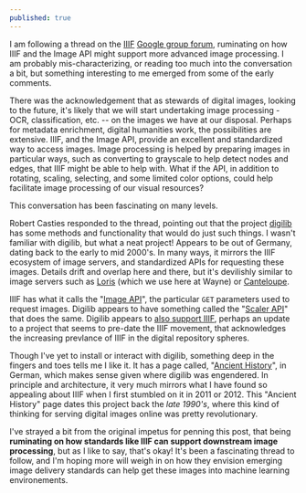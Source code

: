 ```yaml
---
published: true
---
```


I am following a thread on the [IIIF](http://iiif.io/) [Google group forum](https://groups.google.com/forum/#!forum/iiif-discuss), ruminating on how IIIF and the Image API might support more advanced image processing.  I am probably mis-characterizing, or reading too much into the conversation a bit, but something interesting to me emerged from some of the early comments.

There was the acknowledgement that as stewards of digital images, looking to the future, it's likely that we will start undertaking image processing - OCR, classification, etc. -- on the images we have at our disposal.  Perhaps for metadata enrichment, digital humanities work, the possibilities are extensive.  IIIF, and the Image API, provide an excellent and standardized way to access images.  Image processing is helped by preparing images in particular ways, such as converting to grayscale to help detect nodes and edges, that IIIF might be able to help with.  What if the API, in addition to rotating, scaling, selecting, and some limited color options, could help facilitate image processing of our visual resources?

This conversation has been fascinating on many levels.  

Robert Casties responded to the thread, pointing out that the project [digilib](http://digilib.sourceforge.net/) has some methods and functionality that would do just such things.  I wasn't familiar with digilib, but what a neat project!  Appears to be out of Germany, dating back to the early to mid 2000's.  In many ways, it mirrors the IIIF ecosystem of image servers, and standardized APIs for requesting these images.  Details drift and overlap here and there, but it's devilishly similar to image servers such as [Loris](https://github.com/loris-imageserver/loris) (which we use here at Wayne) or [Canteloupe](https://medusa-project.github.io/cantaloupe/).

IIIF has what it calls the "[Image API](http://iiif.io/api/image/2.1/)", the particular `GET` parameters used to request images.  Digilib appears to have something called the "[Scaler API](http://digilib.sourceforge.net/scaler-api.html)" that does the same.  Digilib appears to [also support IIIF](http://digilib.sourceforge.net/iiif-api.html), perhaps an update to a project that seems to pre-date the IIIF movement, that acknowledges the increasing prevlance of IIIF in the digital repository spheres.

Though I've yet to install or interact with digilib, something deep in the fingers and toes tells me I like it.  It has a page called, "[Ancient History](http://digilib.sourceforge.net/history.html)", in German, which makes sense given where digilib was engendered.  In principle and architecture, it very much mirrors what I have found so appealing about IIIF when I first stumbled on it in 2011 or 2012.  This "Ancient History" page dates this project back the *late 1990's*, where this kind of thinking for serving digital images online was pretty revolutionary.

I've strayed a bit from the original impetus for penning this post, that being **ruminating on how standards like IIIF can support downstream image processing**, but as I like to say, that's okay!  It's been a fascinating thread to follow, and I'm hoping more will weigh in on how they envision emerging image delivery standards can help get these images into machine learning environements.

